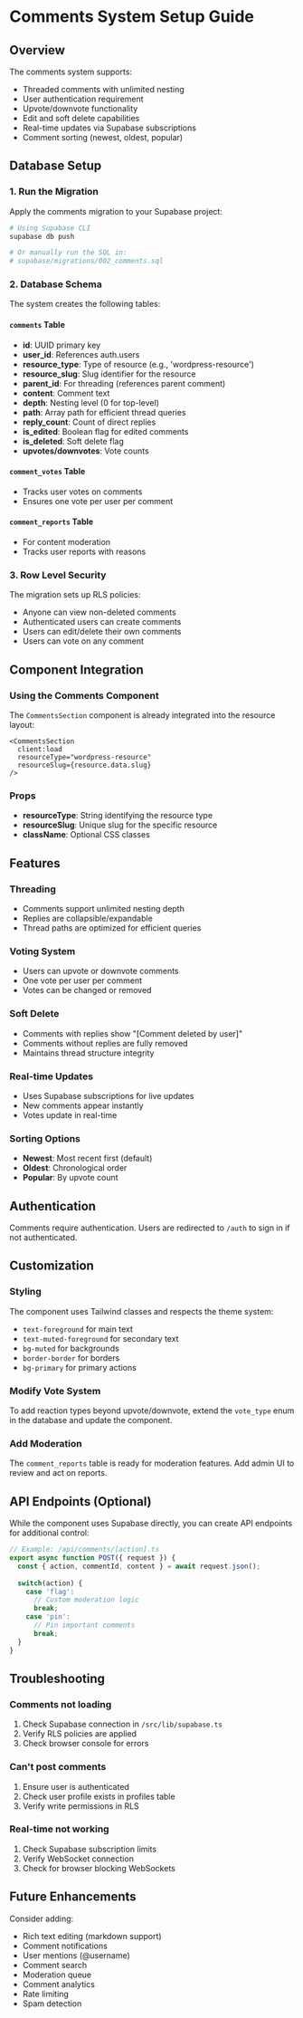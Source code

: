 # Comments System Setup Guide

## Overview

The comments system supports:
- Threaded comments with unlimited nesting
- User authentication requirement
- Upvote/downvote functionality
- Edit and soft delete capabilities
- Real-time updates via Supabase subscriptions
- Comment sorting (newest, oldest, popular)

## Database Setup

### 1. Run the Migration

Apply the comments migration to your Supabase project:

```bash
# Using Supabase CLI
supabase db push

# Or manually run the SQL in:
# supabase/migrations/002_comments.sql
```

### 2. Database Schema

The system creates the following tables:

#### `comments` Table
- **id**: UUID primary key
- **user_id**: References auth.users
- **resource_type**: Type of resource (e.g., 'wordpress-resource')
- **resource_slug**: Slug identifier for the resource
- **parent_id**: For threading (references parent comment)
- **content**: Comment text
- **depth**: Nesting level (0 for top-level)
- **path**: Array path for efficient thread queries
- **reply_count**: Count of direct replies
- **is_edited**: Boolean flag for edited comments
- **is_deleted**: Soft delete flag
- **upvotes/downvotes**: Vote counts

#### `comment_votes` Table
- Tracks user votes on comments
- Ensures one vote per user per comment

#### `comment_reports` Table
- For content moderation
- Tracks user reports with reasons

### 3. Row Level Security

The migration sets up RLS policies:
- Anyone can view non-deleted comments
- Authenticated users can create comments
- Users can edit/delete their own comments
- Users can vote on any comment

## Component Integration

### Using the Comments Component

The `CommentsSection` component is already integrated into the resource layout:

```tsx
<CommentsSection
  client:load
  resourceType="wordpress-resource"
  resourceSlug={resource.data.slug}
/>
```

### Props

- **resourceType**: String identifying the resource type
- **resourceSlug**: Unique slug for the specific resource
- **className**: Optional CSS classes

## Features

### Threading
- Comments support unlimited nesting depth
- Replies are collapsible/expandable
- Thread paths are optimized for efficient queries

### Voting System
- Users can upvote or downvote comments
- One vote per user per comment
- Votes can be changed or removed

### Soft Delete
- Comments with replies show "[Comment deleted by user]"
- Comments without replies are fully removed
- Maintains thread structure integrity

### Real-time Updates
- Uses Supabase subscriptions for live updates
- New comments appear instantly
- Votes update in real-time

### Sorting Options
- **Newest**: Most recent first (default)
- **Oldest**: Chronological order
- **Popular**: By upvote count

## Authentication

Comments require authentication. Users are redirected to `/auth` to sign in if not authenticated.

## Customization

### Styling
The component uses Tailwind classes and respects the theme system:
- `text-foreground` for main text
- `text-muted-foreground` for secondary text
- `bg-muted` for backgrounds
- `border-border` for borders
- `bg-primary` for primary actions

### Modify Vote System
To add reaction types beyond upvote/downvote, extend the `vote_type` enum in the database and update the component.

### Add Moderation
The `comment_reports` table is ready for moderation features. Add admin UI to review and act on reports.

## API Endpoints (Optional)

While the component uses Supabase directly, you can create API endpoints for additional control:

```typescript
// Example: /api/comments/[action].ts
export async function POST({ request }) {
  const { action, commentId, content } = await request.json();
  
  switch(action) {
    case 'flag':
      // Custom moderation logic
      break;
    case 'pin':
      // Pin important comments
      break;
  }
}
```

## Troubleshooting

### Comments not loading
1. Check Supabase connection in `/src/lib/supabase.ts`
2. Verify RLS policies are applied
3. Check browser console for errors

### Can't post comments
1. Ensure user is authenticated
2. Check user profile exists in profiles table
3. Verify write permissions in RLS

### Real-time not working
1. Check Supabase subscription limits
2. Verify WebSocket connection
3. Check for browser blocking WebSockets

## Future Enhancements

Consider adding:
- Rich text editing (markdown support)
- Comment notifications
- User mentions (@username)
- Comment search
- Moderation queue
- Comment analytics
- Rate limiting
- Spam detection
